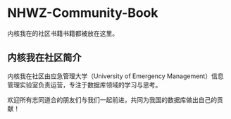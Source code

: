 # NHWZ-Community-Book

内核我在的社区书籍书籍都被放在这里。

## 内核我在社区简介

内核我在社区由应急管理大学（University of Emergency Management）信息管理实验室负责运营，专注于数据库领域的学习与思考。

欢迎所有志同道合的朋友们与我们一起前进，共同为我国的数据库做出自己的贡献！
